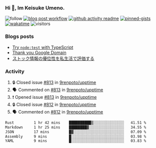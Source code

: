 ### Hi 👋, Im Keisuke Umeno.

<!--
**9renpoto/9renpoto** is a ✨ _special_ ✨ repository because its `README.md` (this file) appears on your GitHub profile.

Here are some ideas to get you started:

- 🔭 I’m currently working on ...
- 🌱 I’m currently learning ...
- 👯 I’m looking to collaborate on ...
- 🤔 I’m looking for help with ...
- 💬 Ask me about ...
- 📫 How to reach me: ...
- 😄 Pronouns: ...
- ⚡ Fun fact: ...
-->

![follow](https://img.shields.io/github/followers/9renpoto?label=Follow&style=social)
[![blog post workflow](https://github.com/9renpoto/9renpoto/actions/workflows/blog.yml/badge.svg)](https://github.com/9renpoto/9renpoto/actions/workflows/blog.yml)
[![github activity readme](https://github.com/9renpoto/9renpoto/actions/workflows/activity.yml/badge.svg)](https://github.com/9renpoto/9renpoto/actions/workflows/activity.yml)
[![pinned-gists](https://github.com/9renpoto/9renpoto/actions/workflows/pin-gist.yml/badge.svg)](https://github.com/9renpoto/9renpoto/actions/workflows/pin-gist.yml)
[![wakatime](https://github.com/9renpoto/9renpoto/actions/workflows/waka-readme-status.yml/badge.svg)](https://github.com/9renpoto/9renpoto/actions/workflows/waka-readme-status.yml)
![visitors](https://komarev.com/ghpvc/?username=9renpoto&label=Profile%20views&color=0e75b6&style=flat)

### Blogs posts

<!-- BLOG-POST-LIST:START -->
- [Try `node:test` with TypeScript](https://9renpoto.win/entry/2023/07/23/node-test-runner)
- [Thank you Google Domain](https://9renpoto.win/entry/2023/07/08/new-domain)
- [ストック情報の優位性を私生活で評価する](https://9renpoto.win/entry/2023/05/28/stock)
<!-- BLOG-POST-LIST:END -->

### Activity

<!--START_SECTION:activity-->
1. 🔒 Closed issue [#813](https://github.com/9renpoto/upptime/issues/813) in [9renpoto/upptime](https://github.com/9renpoto/upptime)
2. 🗣 Commented on [#813](https://github.com/9renpoto/upptime/issues/813#issuecomment-1697260672) in [9renpoto/upptime](https://github.com/9renpoto/upptime)
3. ❗ Opened issue [#813](https://github.com/9renpoto/upptime/issues/813) in [9renpoto/upptime](https://github.com/9renpoto/upptime)
4. 🔒 Closed issue [#812](https://github.com/9renpoto/upptime/issues/812) in [9renpoto/upptime](https://github.com/9renpoto/upptime)
5. 🗣 Commented on [#812](https://github.com/9renpoto/upptime/issues/812#issuecomment-1697122505) in [9renpoto/upptime](https://github.com/9renpoto/upptime)
<!--END_SECTION:activity-->

<!--START_SECTION:waka-->

```txt
Rust         1 hr 42 mins    ██████████▒░░░░░░░░░░░░░░   41.51 %
Markdown     1 hr 25 mins    ████████▓░░░░░░░░░░░░░░░░   34.55 %
JSON         17 mins         █▓░░░░░░░░░░░░░░░░░░░░░░░   07.09 %
Assembly     9 mins          █░░░░░░░░░░░░░░░░░░░░░░░░   03.98 %
YAML         9 mins          █░░░░░░░░░░░░░░░░░░░░░░░░   03.83 %
```

<!--END_SECTION:waka-->
